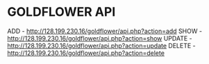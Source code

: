 GOLDFLOWER API
===================

ADD - http://128.199.230.16/goldflower/api.php?action=add
SHOW - http://128.199.230.16/goldflower/api.php?action=show
UPDATE - http://128.199.230.16/goldflower/api.php?action=update
DELETE - http://128.199.230.16/goldflower/api.php?action=delete